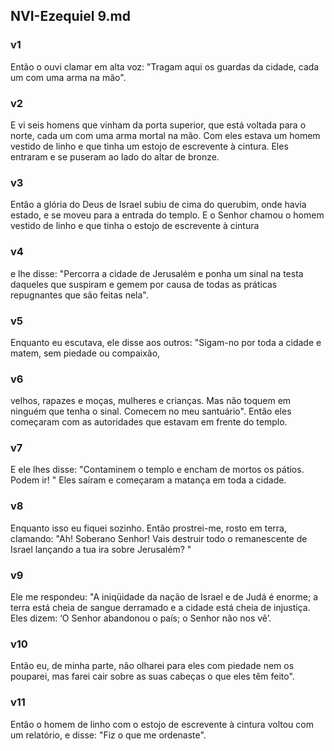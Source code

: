 ## NVI-Ezequiel 9.md
### v1
 Então o ouvi clamar em alta voz: "Tragam aqui os guardas da cidade, cada um com uma arma na mão".
### v2
 E vi seis homens que vinham da porta superior, que está voltada para o norte, cada um com uma arma mortal na mão. Com eles estava um homem vestido de linho e que tinha um estojo de escrevente à cintura. Eles entraram e se puseram ao lado do altar de bronze.
### v3
 Então a glória do Deus de Israel subiu de cima do querubim, onde havia estado, e se moveu para a entrada do templo. E o Senhor chamou o homem vestido de linho e que tinha o estojo de escrevente à cintura
### v4
 e lhe disse: "Percorra a cidade de Jerusalém e ponha um sinal na testa daqueles que suspiram e gemem por causa de todas as práticas repugnantes que são feitas nela".
### v5
 Enquanto eu escutava, ele disse aos outros: "Sigam-no por toda a cidade e matem, sem piedade ou compaixão,
### v6
 velhos, rapazes e moças, mulheres e crianças. Mas não toquem em ninguém que tenha o sinal. Comecem no meu santuário". Então eles começaram com as autoridades que estavam em frente do templo.
### v7
 E ele lhes disse: "Contaminem o templo e encham de mortos os pátios. Podem ir! " Eles saíram e começaram a matança em toda a cidade.
### v8
 Enquanto isso eu fiquei sozinho. Então prostrei-me, rosto em terra, clamando: "Ah! Soberano Senhor! Vais destruir todo o remanescente de Israel lançando a tua ira sobre Jerusalém? "
### v9
 Ele me respondeu: "A iniqüidade da nação de Israel e de Judá é enorme; a terra está cheia de sangue derramado e a cidade está cheia de injustiça. Eles dizem: ‘O Senhor abandonou o país; o Senhor não nos vê’.
### v10
 Então eu, de minha parte, não olharei para eles com piedade nem os pouparei, mas farei cair sobre as suas cabeças o que eles têm feito".
### v11
 Então o homem de linho com o estojo de escrevente à cintura voltou com um relatório, e disse: "Fiz o que me ordenaste".
